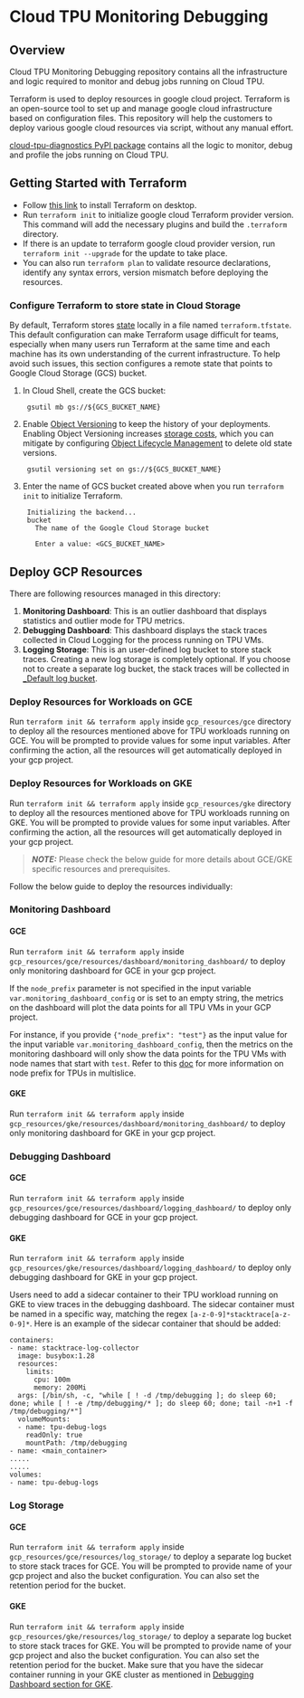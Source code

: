 <!--
 Copyright 2023 Google LLC
 
 Licensed under the Apache License, Version 2.0 (the "License");
 you may not use this file except in compliance with the License.
 You may obtain a copy of the License at
 
      https://www.apache.org/licenses/LICENSE-2.0
 
 Unless required by applicable law or agreed to in writing, software
 distributed under the License is distributed on an "AS IS" BASIS,
 WITHOUT WARRANTIES OR CONDITIONS OF ANY KIND, either express or implied.
 See the License for the specific language governing permissions and
 limitations under the License.
 -->
# Cloud TPU Monitoring Debugging

## Overview

Cloud TPU Monitoring Debugging repository contains all the infrastructure and logic required to monitor and debug jobs running on Cloud TPU.

Terraform is used to deploy resources in google cloud project.
Terraform is an open-source tool to set up and manage google cloud
infrastructure based on configuration files. This repository will help the
customers to deploy various google cloud resources via script, without any
manual effort.

[cloud-tpu-diagnostics PyPI package]((https://pypi.org/project/cloud-tpu-diagnostics)) contains all the logic to monitor, debug and profile the jobs running on Cloud TPU.

## Getting Started with Terraform

-   Follow [this link](https://developer.hashicorp.com/terraform/tutorials/gcp-get-started/install-cli) to install Terraform on desktop.
-   Run `terraform init` to
    initialize google cloud Terraform provider version. This command will add
    the necessary plugins and build the `.terraform` directory.
-   If there is an update to terraform google cloud provider version, run
    `terraform init --upgrade` for the update to take place.
-   You can also run `terraform plan` to validate resource declarations,
    identify any syntax errors, version mismatch before deploying the resources.

### Configure Terraform to store state in Cloud Storage

By default, Terraform stores [state](https://www.terraform.io/docs/state/) locally in a file named `terraform.tfstate`. This default configuration can make Terraform usage difficult for teams, especially when many users run Terraform at the same time and each machine has its own understanding of the current infrastructure. To help avoid such issues, this section configures a remote state that points to Google Cloud Storage (GCS) bucket.

1. In Cloud Shell, create the GCS bucket:

        gsutil mb gs://${GCS_BUCKET_NAME}

2. Enable [Object Versioning](https://cloud.google.com/storage/docs/object-versioning) to keep the history of your deployments. Enabling Object Versioning increases [storage costs](https://cloud.google.com/storage/pricing), which you can mitigate by configuring
[Object Lifecycle Management](https://cloud.google.com/storage/docs/lifecycle) to delete old state versions.

        gsutil versioning set on gs://${GCS_BUCKET_NAME}

3. Enter the name of GCS bucket created above when you run `terraform init` to initialize Terraform.

        Initializing the backend...
        bucket
          The name of the Google Cloud Storage bucket

          Enter a value: <GCS_BUCKET_NAME>

## Deploy GCP Resources
There are following resources managed in this directory:

1. **Monitoring Dashboard**: This is an outlier dashboard that displays statistics and outlier mode for TPU metrics.
2. **Debugging Dashboard**: This dashboard displays the stack traces collected in Cloud Logging for the process running on TPU VMs.
3. **Logging Storage**: This is an user-defined log bucket to store stack traces. Creating a new log storage is completely optional. If you choose not to create a separate log bucket, the stack traces will be collected in [_Default log bucket](https://cloud.google.com/logging/docs/routing/overview#default-bucket).

### Deploy Resources for Workloads on GCE

Run `terraform init && terraform apply` inside `gcp_resources/gce` directory to deploy all the resources mentioned above for TPU workloads running on GCE. You will be prompted to provide values for some input variables. After confirming the action, all the resources will get automatically deployed in your gcp project.

### Deploy Resources for Workloads on GKE

Run `terraform init && terraform apply` inside `gcp_resources/gke` directory to deploy all the resources mentioned above for TPU workloads running on GKE. You will be prompted to provide values for some input variables. After confirming the action, all the resources will get automatically deployed in your gcp project.

> **_NOTE:_** Please check the below guide for more details about GCE/GKE specific resources and prerequisites.

Follow the below guide to deploy the resources individually:
### Monitoring Dashboard
#### GCE
Run `terraform init && terraform apply` inside `gcp_resources/gce/resources/dashboard/monitoring_dashboard/` to deploy only monitoring dashboard for GCE in your gcp project.

If the `node_prefix` parameter is not specified in the input variable `var.monitoring_dashboard_config` or is set to an empty string, the metrics on the dashboard will plot the data points for all TPU VMs in your GCP project.

For instance, if you provide `{"node_prefix": "test"}` as the input value for the input variable `var.monitoring_dashboard_config`, then the metrics on the monitoring dashboard will only show the data points for the TPU VMs with node names that start with `test`. Refer to this [doc](https://cloud.google.com/sdk/gcloud/reference/alpha/compute/tpus/queued-resources/create#--node-prefix) for more information on node prefix for TPUs in multislice.

#### GKE
Run `terraform init && terraform apply` inside `gcp_resources/gke/resources/dashboard/monitoring_dashboard/` to deploy only monitoring dashboard for GKE in your gcp project.

### Debugging Dashboard
#### GCE
Run `terraform init && terraform apply` inside `gcp_resources/gce/resources/dashboard/logging_dashboard/` to deploy only debugging dashboard for GCE in your gcp project.

#### GKE
Run `terraform init && terraform apply` inside `gcp_resources/gke/resources/dashboard/logging_dashboard/` to deploy only debugging dashboard for GKE in your gcp project.

Users need to add a sidecar container to their TPU workload running on GKE to view traces in the debugging dashboard. The sidecar container must be named in a specific way, matching the regex `[a-z-0-9]*stacktrace[a-z-0-9]*`. Here is an example of the sidecar container that should be added:

```
containers:
- name: stacktrace-log-collector
  image: busybox:1.28
  resources:
    limits:
      cpu: 100m
      memory: 200Mi
  args: [/bin/sh, -c, "while [ ! -d /tmp/debugging ]; do sleep 60; done; while [ ! -e /tmp/debugging/* ]; do sleep 60; done; tail -n+1 -f /tmp/debugging/*"]
  volumeMounts:
  - name: tpu-debug-logs
    readOnly: true
    mountPath: /tmp/debugging
- name: <main_container>
.....
.....
volumes:
- name: tpu-debug-logs
```

### Log Storage
#### GCE
Run `terraform init && terraform apply` inside `gcp_resources/gce/resources/log_storage/` to deploy a separate log bucket to store stack traces for GCE. You will be prompted to provide name of your gcp project and also the bucket configuration. You can also set the retention period for the bucket.

#### GKE
Run `terraform init && terraform apply` inside `gcp_resources/gke/resources/log_storage/` to deploy a separate log bucket to store stack traces for GKE. You will be prompted to provide name of your gcp project and also the bucket configuration. You can also set the retention period for the bucket. Make sure that you have the sidecar container running in your GKE cluster as mentioned in [Debugging Dashboard section for GKE](#debugging-dashboard).